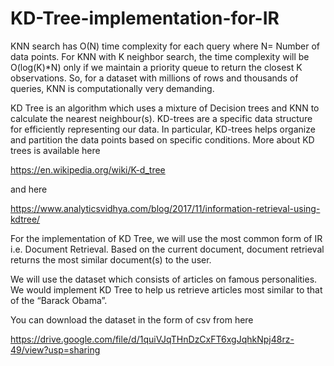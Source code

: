 # KD-Tree-implementation-for-IR

KNN  search has O(N) time complexity for each query where N= Number of data points. 
For KNN with K neighbor search, the time complexity will be O(log(K)*N) only if we maintain a priority queue to return the closest K observations. 
So, for a dataset with millions of rows and thousands of queries, KNN is computationally very demanding.

KD Tree is an algorithm which uses a mixture of Decision trees and KNN to calculate the nearest neighbour(s). 
KD-trees are a specific data structure for efficiently representing our data. 
In particular, KD-trees helps organize and partition the data points based on specific conditions. More about KD trees is available here

https://en.wikipedia.org/wiki/K-d_tree

and here

https://www.analyticsvidhya.com/blog/2017/11/information-retrieval-using-kdtree/

For the implementation of KD Tree, we will use the most common form of IR i.e. Document Retrieval. Based on the current document, document retrieval returns the most similar document(s) to the user.

We will use the dataset which consists of articles on famous personalities. We would implement KD Tree to help us retrieve articles most similar to that of the “Barack Obama”.

You can download the dataset in the form of csv from here 

https://drive.google.com/file/d/1quiVJqTHnDzCxFT6xgJqhkNpj48rz-49/view?usp=sharing

